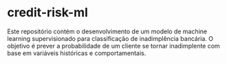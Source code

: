 # credit-risk-ml
Este repositório contém o desenvolvimento de um modelo de machine learning supervisionado para classificação de inadimplência bancária. O objetivo é prever a probabilidade de um cliente se tornar inadimplente com base em variáveis históricas e comportamentais.

